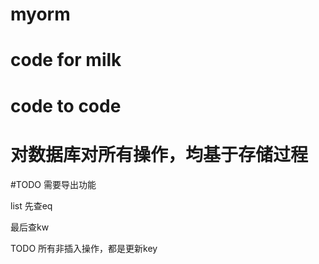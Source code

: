 # myorm
# code for milk
# code to code


# 对数据库对所有操作，均基于存储过程

#TODO 需要导出功能



list
先查eq

最后查kw



TODO 所有非插入操作，都是更新key